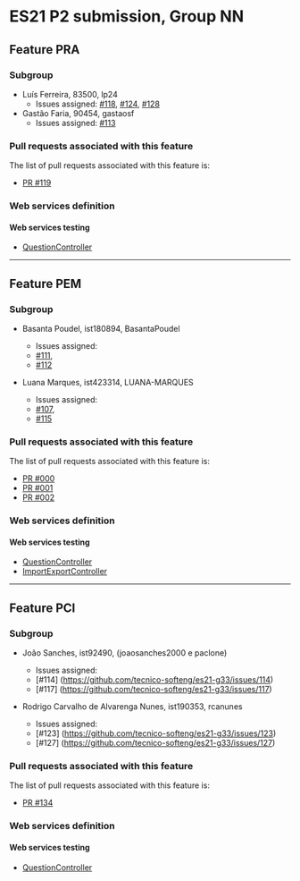 # ES21 P2 submission, Group NN

## Feature PRA

### Subgroup
 - Luís Ferreira, 83500, lp24
   + Issues assigned: [#118](https://github.com/tecnico-softeng/es21-g33/issues/118), [#124](https://github.com/tecnico-softeng/es21-g33/issues/124), [#128](https://github.com/tecnico-softeng/es21-g33/issues/128)
 - Gastão Faria, 90454, gastaosf
   + Issues assigned: [#113](https://github.com/tecnico-softeng/es21-g33/issues/113)
 
### Pull requests associated with this feature

The list of pull requests associated with this feature is:

 - [PR #119](https://github.com/tecnico-softeng/es21-g33/pull/119)


### Web services definition

#### Web services testing

 - [QuestionController](https://github.com/tecnico-softeng/es21-g33/blob/pra/backend/src/main/java/pt/ulisboa/tecnico/socialsoftware/tutor/question/api/QuestionController.java)

---

## Feature PEM

### Subgroup
- Basanta Poudel, ist180894, BasantaPoudel
   + Issues assigned: 
    - [#111](https://github.com/tecnico-softeng/es21-g33/issues/111),
    - [#112](https://github.com/tecnico-softeng/es21-g33/issues/112)
    
- Luana Marques, ist423314, LUANA-MARQUES
   + Issues assigned: 
    - [#107](https://github.com/tecnico-softeng/es21-g33/issues/107), 
    - [#115](https://github.com/tecnico-softeng/es21-g33/issues/115)

### Pull requests associated with this feature

The list of pull requests associated with this feature is:

- [PR #000](https://github.com/tecnico-softeng/es21-g33/pull/136)
- [PR #001](https://github.com/tecnico-softeng/es21-g33/pull/130)
- [PR #002](https://github.com/tecnico-softeng/es21-g33/pull/132)


### Web services definition

#### Web services testing

- [QuestionController](https://github.com/tecnico-softeng/es21-g33/blob/pem/backend/src/main/java/pt/ulisboa/tecnico/socialsoftware/tutor/question/api/QuestionController.java)
- [ImportExportController](https://github.com/tecnico-softeng/es21-g33/blob/pem/backend/src/main/java/pt/ulisboa/tecnico/socialsoftware/tutor/impexp/ImportExportController.java)


---

## Feature PCI

### Subgroup
 - João Sanches, ist92490, (joaosanches2000 e paclone)
   + Issues assigned:
	- [#114] (https://github.com/tecnico-softeng/es21-g33/issues/114)
	- [#117] (https://github.com/tecnico-softeng/es21-g33/issues/117)



 - Rodrigo Carvalho de Alvarenga Nunes, ist190353, rcanunes
   + Issues assigned:
	- [#123] (https://github.com/tecnico-softeng/es21-g33/issues/123)
	- [#127] (https://github.com/tecnico-softeng/es21-g33/issues/127)

### Pull requests associated with this feature

The list of pull requests associated with this feature is:

- [PR #134](https://github.com/tecnico-softeng/es21-g33/pull/134)


### Web services definition

#### Web services testing

- [QuestionController](https://github.com/tecnico-softeng/es21-g33/blob/pci/backend/src/main/java/pt/ulisboa/tecnico/socialsoftware/tutor/question/api/QuestionController.java)

